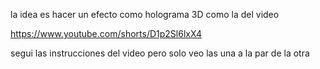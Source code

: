 la idea es hacer un efecto como holograma 3D como la del video

https://www.youtube.com/shorts/D1p2Sl6lxX4

segui las instrucciones del video pero solo veo las una a la par de la otra
